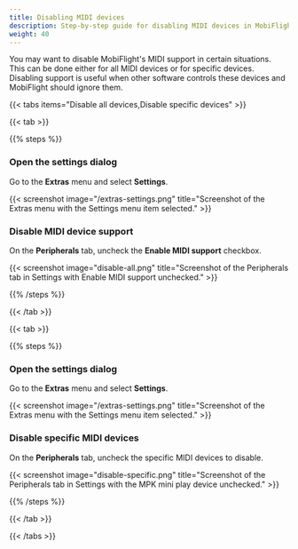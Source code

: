 ```yaml
---
title: Disabling MIDI devices
description: Step-by-step guide for disabling MIDI devices in MobiFlight.
weight: 40
---
```


<!-- markdownlint-disable MD024 -->
<!-- markdown lint doesn't understand third level headings when used as headings in steps within tabs -->

You may want to disable MobiFlight's MIDI support in certain situations. This can be done either for all MIDI devices or for specific devices. Disabling support is useful when other software controls these devices and MobiFlight should ignore them.

{{< tabs items="Disable all devices,Disable specific devices" >}}

{{< tab >}}

{{% steps %}}

### Open the settings dialog

Go to the **Extras** menu and select **Settings**.

{{< screenshot image="/extras-settings.png" title="Screenshot of the Extras menu with the Settings menu item selected." >}}

### Disable MIDI device support

On the **Peripherals** tab, uncheck the **Enable MIDI support** checkbox.

{{< screenshot image="disable-all.png" title="Screenshot of the Peripherals tab in Settings with Enable MIDI support unchecked." >}}

{{% /steps %}}

{{< /tab >}}

{{< tab >}}

{{% steps %}}

### Open the settings dialog

Go to the **Extras** menu and select **Settings**.

{{< screenshot image="/extras-settings.png" title="Screenshot of the Extras menu with the Settings menu item selected." >}}

### Disable specific MIDI devices

On the **Peripherals** tab, uncheck the specific MIDI devices to disable.

{{< screenshot image="disable-specific.png" title="Screenshot of the Peripherals tab in Settings with the MPK mini play device unchecked." >}}

{{% /steps %}}

{{< /tab >}}

{{< /tabs >}}
